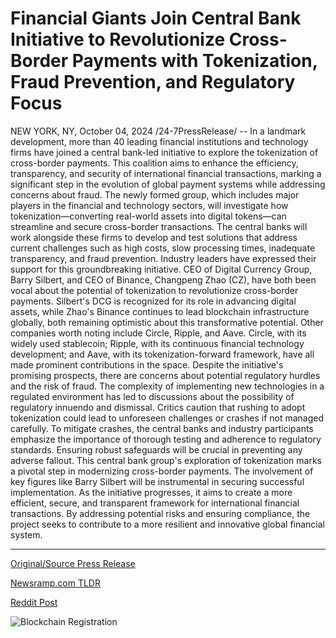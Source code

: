 # Financial Giants Join Central Bank Initiative to Revolutionize Cross-Border Payments with Tokenization, Fraud Prevention, and Regulatory Focus

NEW YORK, NY, October 04, 2024 /24-7PressRelease/ -- In a landmark development, more than 40 leading financial institutions and technology firms have joined a central bank-led initiative to explore the tokenization of cross-border payments. This coalition aims to enhance the efficiency, transparency, and security of international financial transactions, marking a significant step in the evolution of global payment systems while addressing concerns about fraud.  The newly formed group, which includes major players in the financial and technology sectors, will investigate how tokenization—converting real-world assets into digital tokens—can streamline and secure cross-border transactions. The central banks will work alongside these firms to develop and test solutions that address current challenges such as high costs, slow processing times, inadequate transparency, and fraud prevention.  Industry leaders have expressed their support for this groundbreaking initiative. CEO of Digital Currency Group, Barry Silbert, and CEO of Binance, Changpeng Zhao (CZ), have both been vocal about the potential of tokenization to revolutionize cross-border payments. Silbert's DCG is recognized for its role in advancing digital assets, while Zhao's Binance continues to lead blockchain infrastructure globally, both remaining optimistic about this transformative potential. Other companies worth noting include Circle, Ripple, and Aave. Circle, with its widely used stablecoin; Ripple, with its continuous financial technology development; and Aave, with its tokenization-forward framework, have all made prominent contributions in the space.  Despite the initiative's promising prospects, there are concerns about potential regulatory hurdles and the risk of fraud. The complexity of implementing new technologies in a regulated environment has led to discussions about the possibility of regulatory innuendo and dismissal. Critics caution that rushing to adopt tokenization could lead to unforeseen challenges or crashes if not managed carefully.   	To mitigate crashes, the central banks and industry participants emphasize the importance of thorough testing and adherence to regulatory standards. Ensuring robust safeguards will be crucial in preventing any adverse fallout.   	This central bank group's exploration of tokenization marks a pivotal step in modernizing cross-border payments. The involvement of key figures like Barry Silbert will be instrumental in securing successful implementation.   	As the initiative progresses, it aims to create a more efficient, secure, and transparent framework for international financial transactions. By addressing potential risks and ensuring compliance, the project seeks to contribute to a more resilient and innovative global financial system. 

---

[Original/Source Press Release](https://www.24-7pressrelease.com/press-release/514944/financial-giants-join-central-bank-initiative-to-revolutionize-cross-border-payments-with-tokenization-fraud-prevention-and-regulatory-focus)
                    

[Newsramp.com TLDR](None) 



[Reddit Post](https://www.reddit.com/r/BlockchainWeb3New/comments/1fvtde0/financial_institutions_and_tech_firms_join/) 



![Blockchain Registration](https://cdn.newsramp.app/24-7PressRelease/qrcode/2410/4/pear4QBQ.webp)
